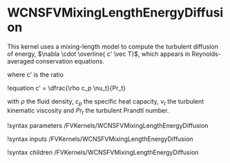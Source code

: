 # WCNSFVMixingLengthEnergyDiffusion

This kernel uses a mixing-length model to compute the turbulent diffusion of energy,
$\nabla \cdot \overline{ c' \vec T}$, which appears in
Reynolds-averaged conservation equations.

where c' is the ratio

!equation
c' = \dfrac{\rho c_p \nu_t}{Pr_t}

with $\rho$ the fluid density, $c_p$ the specific heat capacity, $\nu_t$ the turbulent kinematic viscosity
and $Pr_t$ the turbulent Prandtl number.

!syntax parameters /FVKernels/WCNSFVMixingLengthEnergyDiffusion

!syntax inputs /FVKernels/WCNSFVMixingLengthEnergyDiffusion

!syntax children /FVKernels/WCNSFVMixingLengthEnergyDiffusion
